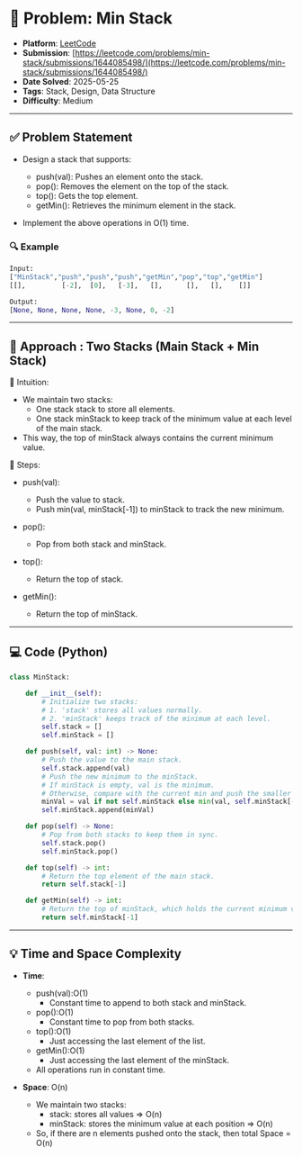 # 🧲 Problem: Min Stack

- **Platform**: [LeetCode](https://leetcode.com/problems/min-stack/description/)
- **Submission**: [https://leetcode.com/problems/min-stack/submissions/1644085498/](https://leetcode.com/problems/min-stack/submissions/1644085498/)
- **Date Solved**: 2025-05-25
- **Tags**: Stack, Design, Data Structure
- **Difficulty**: Medium

---

## ✅ Problem Statement
- Design a stack that supports:
   - push(val): Pushes an element onto the stack.
   - pop(): Removes the element on the top of the stack.
   - top(): Gets the top element.
   - getMin(): Retrieves the minimum element in the stack.

- Implement the above operations in O(1) time.
### 🔍 Example
```python
Input:
["MinStack","push","push","push","getMin","pop","top","getMin"]
[[],         [-2],  [0],   [-3],   [],      [],   [],    []]

Output:
[None, None, None, None, -3, None, 0, -2]
```
---

## 🚀 Approach : Two Stacks (Main Stack + Min Stack)
🧠 Intuition:
- We maintain two stacks:
    - One stack stack to store all elements.
    - One stack minStack to keep track of the minimum value at each level of the main stack.
- This way, the top of minStack always contains the current minimum value.

🔧 Steps:
- push(val):
    - Push the value to stack.
    - Push min(val, minStack[-1]) to minStack to track the new minimum.

- pop():
    - Pop from both stack and minStack.

- top():
    - Return the top of stack.

- getMin():
    - Return the top of minStack.

---

## 💻 Code (Python)

```python
class MinStack:

    def __init__(self):
        # Initialize two stacks:
        # 1. 'stack' stores all values normally.
        # 2. 'minStack' keeps track of the minimum at each level.
        self.stack = []
        self.minStack = []

    def push(self, val: int) -> None:
        # Push the value to the main stack.
        self.stack.append(val)
        # Push the new minimum to the minStack.
        # If minStack is empty, val is the minimum.
        # Otherwise, compare with the current min and push the smaller one.
        minVal = val if not self.minStack else min(val, self.minStack[-1])
        self.minStack.append(minVal)

    def pop(self) -> None:
        # Pop from both stacks to keep them in sync.
        self.stack.pop()
        self.minStack.pop()

    def top(self) -> int:
        # Return the top element of the main stack.
        return self.stack[-1]

    def getMin(self) -> int:
        # Return the top of minStack, which holds the current minimum value.
        return self.minStack[-1]
```

---

## 💡 Time and Space Complexity
- **Time**:
    - push(val):O(1)
        - Constant time to append to both stack and minStack.
    - pop():O(1)
        - Constant time to pop from both stacks.
    - top():O(1)
        - Just accessing the last element of the list.
    - getMin():O(1)
        - Just accessing the last element of the minStack.
    - All operations run in constant time.

- **Space**: O(n)
    - We maintain two stacks:
        - stack: stores all values ⇒ O(n)
        - minStack: stores the minimum value at each position ⇒ O(n)
    - So, if there are n elements pushed onto the stack, then total Space = O(n)
